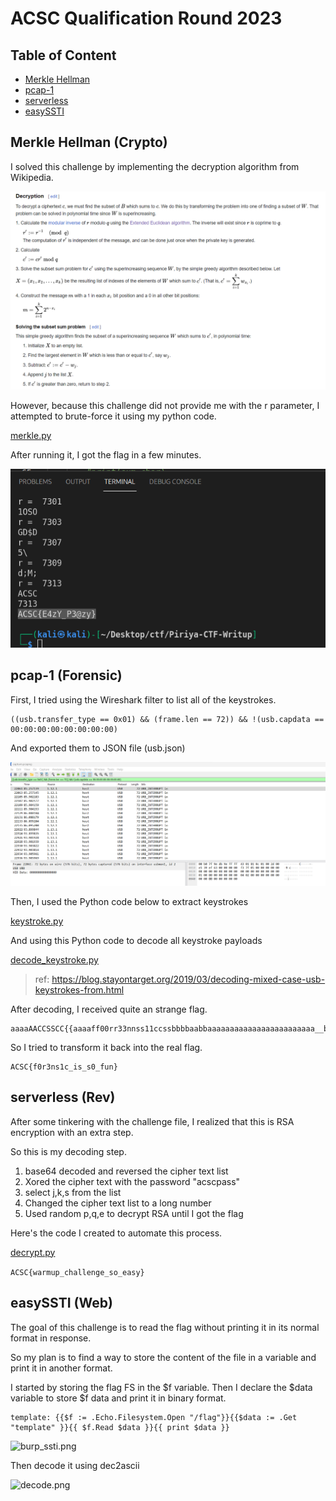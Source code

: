 # ACSC Qualification Round 2023
## Table of Content
- [Merkle Hellman](#Merkle-Hellman-(Crypto))
- [pcap-1](#pcap-1-(Forensic))
- [serverless](#serverless-(Rev))
- [easySSTI](#easySSTI-(Web))


## Merkle Hellman (Crypto)

I solved this challenge by implementing the decryption algorithm from Wikipedia.

![formula](./images/wikipedia.png)

However, because this challenge did not provide me with the r parameter, I attempted to brute-force it using my python code.

[merkle.py](./file/merkle.py)

After running it, I got the flag in a few minutes.

![flag](./images/flag-merkle.png)

## pcap-1 (Forensic)

First, I tried using the Wireshark filter to list all of the keystrokes.
```
((usb.transfer_type == 0x01) && (frame.len == 72)) && !(usb.capdata == 00:00:00:00:00:00:00:00)
```
And exported them to JSON file (usb.json)

![pcap.png](./images/pcap.png)

Then, I used the Python code below to extract keystrokes

[keystroke.py](./file/keystroke.py)

And using this Python code to decode all keystroke payloads

[decode_keystroke.py](./file/decode_keystroke.py)

> ref: https://blog.stayontarget.org/2019/03/decoding-mixed-case-usb-keystrokes-from.html


After decoding, I received quite an strange flag.

```
aaaaAACCSSCC{{aaaaff00rr33nnss11ccssbbbbaabbaaaaaaaaaaaaaaaaaaaaaaaa__bbaaaaiissccddaabb__aaaaaaaaaaaaaaaabbaaaaaaaaaaaass00aaaaaa__bbaaaaaaaaaaaaaaaabbaaaaaaaaaaaaaaffuummdeldelnnaaaaaaaaaaaaaaaaaaaaddddaabbbbccacacddbbccbbaaaabbaaaaaaaa}}
```
So I tried to transform it back into the real flag.
```
ACSC{f0r3ns1c_is_s0_fun}
```

## serverless (Rev)

After some tinkering with the challenge file, I realized that this is RSA encryption with an extra step.

So this is my decoding step.

1. base64 decoded and reversed the cipher text list
2. Xored the cipher text with the password "acscpass"
3. select j,k,s from the list
4. Changed the cipher text list to a long number
5. Used random p,q,e to decrypt RSA until I got the flag

Here's the code I created to automate this process.

[decrypt.py](./file/decrypt.py)

```ACSC{warmup_challenge_so_easy}```


## easySSTI (Web)

The goal of this challenge is to read the flag without printing it in its normal format in response.

So my plan is to find a way to store the content of the file in a variable and print it in another format. 

I started by storing the flag FS in the $f variable. Then I declare the $data variable to store $f data and print it in binary format.

```
template: {{$f := .Echo.Filesystem.Open "/flag"}}{{$data := .Get "template" }}{{ $f.Read $data }}{{ print $data }}
```

![burp_ssti.png](./images/burp_ssti.png)

Then decode it using dec2ascii

![decode.png](./images/decode.png)